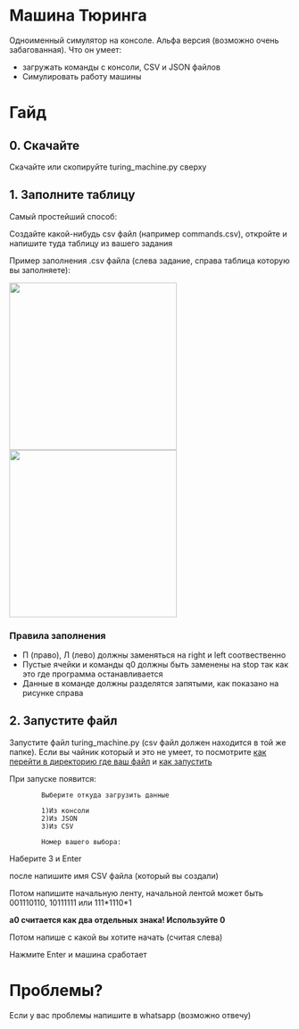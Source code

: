 # Машина Тюринга

Одноименный симулятор на консоле. Альфа версия (возможно очень забагованная).
Что он умеет:
- загружать команды с консоли, CSV и JSON файлов
- Симулировать работу машины

# Гайд
## 0. Скачайте
Скачайте или скопируйте turing_machine.py сверху

## 1. Заполните таблицу

Самый простейший способ:

Создайте какой-нибудь csv файл (например commands.csv), откройте и напишите туда таблицу из вашего задания

Пример заполнения .csv файла (слева задание, справа таблица которую вы заполняете):

<p float="left">
  <img src="https://user-images.githubusercontent.com/72970300/209151891-3a066463-26b7-431e-8cf8-6a7e01c49cbc.png" width="300" />
  <img src="https://user-images.githubusercontent.com/72970300/209152595-feec5be8-7862-486d-a320-d4d2a610af52.png" width="300" /> 
</p>

### Правила заполнения
- П (право), Л (лево) должны заменяться на right и left соотвественно
- Пустые ячейки и команды q0 должны быть заменены на stop так как это где программа останавливается
- Данные в команде должны разделятся запятыми, как показано на рисунке справа
## 2. Запустите файл
Запустите файл turing_machine.py (csv файл должен находится в той же папке). Если вы чайник который и это не умеет, то посмотрите [как перейти в директорию где ваш файл](https://ru.wikihow.com/%D0%BF%D0%B5%D1%80%D0%B5%D0%BC%D0%B5%D1%89%D0%B0%D1%82%D1%8C%D1%81%D1%8F-%D0%BF%D0%BE-%D0%BA%D0%B0%D1%82%D0%B0%D0%BB%D0%BE%D0%B3%D0%B0%D0%BC-%D0%BF%D0%BE%D1%81%D1%80%D0%B5%D0%B4%D1%81%D1%82%D0%B2%D0%BE%D0%BC-%D0%BA%D0%BE%D0%BC%D0%B0%D0%BD%D0%B4%D0%BD%D0%BE%D0%B9-%D1%81%D1%82%D1%80%D0%BE%D0%BA%D0%B8) и [как запустить](https://otus.ru/nest/post/1744/#:~:text=%D0%9A%D0%B0%D0%BA%20%D0%B7%D0%B0%D0%BF%D1%83%D1%81%D1%82%D0%B8%D1%82%D1%8C%20%D0%BF%D1%80%D0%B8%D0%BB%D0%BE%D0%B6%D0%B5%D0%BD%D0%B8%D0%B5%20Python%20%D0%B2%20%D0%BF%D0%B0%D0%BA%D0%B5%D1%82%D0%BD%D0%BE%D0%BC%20%D1%80%D0%B5%D0%B6%D0%B8%D0%BC%D0%B5%3F)

При запуске появится:
```
        Выберите откуда загрузить данные

        1)Из консоли
        2)Из JSON
        3)Из CSV
        
        Номер вашего выбора: 
 ```
Наберите 3 и Enter

после напишите имя CSV файла (который вы создали)

Потом напишите начальную ленту, начальной лентой может быть 001110110, 10111111 или 111\*1110\*1 

**a0 считается как два отдельных знака! Используйте 0**

Потом напише с какой вы хотите начать (считая слева)

Нажмите Enter и машина сработает

# Проблемы?
Если у вас проблемы напишите в whatsapp (возможно отвечу)


